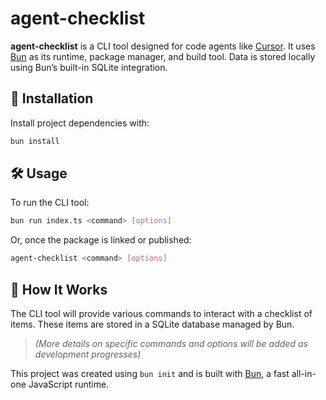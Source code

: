# agent-checklist

**agent-checklist** is a CLI tool designed for code agents like [Cursor](https://www.cursor.sh). It uses [Bun](https://bun.sh) as its runtime, package manager, and build tool. Data is stored locally using Bun’s built-in SQLite integration.

## 🚀 Installation

Install project dependencies with:

```bash
bun install
```

## 🛠 Usage

To run the CLI tool:

```bash
bun run index.ts <command> [options]
```

Or, once the package is linked or published:

```bash
agent-checklist <command> [options]
```

## 🧠 How It Works

The CLI tool will provide various commands to interact with a checklist of items. These items are stored in a SQLite database managed by Bun.

> _(More details on specific commands and options will be added as development progresses)_

This project was created using `bun init` and is built with [Bun](https://bun.sh), a fast all-in-one JavaScript runtime.
